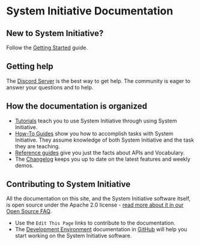 # System Initiative Documentation

## New to System Initiative?

Follow the [Getting Started](./tutorials/getting-started.md) guide.

## Getting help

The [Discord Server](https://discord.com/invite/system-init) is the best way to
get help. The community is eager to answer your questions and to help.

## How the documentation is organized

- [Tutorials](/tutorials/index.md) teach you to use System Initiative through
  using System Initiative.
- [How-To Guides](/how-tos/index.md) show you how to accomplish tasks with System Initiative. They assume knowledge of both System Initiative and the task they are teaching.
- [Reference guides](/reference/index.md) give you just the facts about APIs and
  Vocabulary.
- The [Changelog](./changelog/index.md) keeps you up to date on the latest
  features and weekly demos.

## Contributing to System Initiative

All the documentation on this site, and the System Initiative software itself,
is open source under the Apache 2.0 license -
<a href="https://www.systeminit.com/open-source/" target="__self"> read more
about it in our Open Source FAQ</a>.

- Use the `Edit This Page` links to contribute to the documentation.
- The
  <a href="https://github.com/systeminit/si/blob/main/README.md" target="__self">Development
  Environment</a> documentation in
  <a href="https://github.com/systeminit/si">GitHub</a> will help you start
  working on the System Initiative software.

